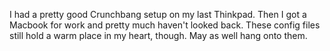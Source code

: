 I had a pretty good Crunchbang setup on my last Thinkpad. Then I got a Macbook for work and pretty much haven't looked back. These config files still hold a warm place in my heart, though. May as well hang onto them.
